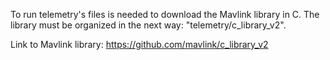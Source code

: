 To run telemetry's files is needed to download the Mavlink library in C. The library must be organized in the next way: "telemetry/c_library_v2".

Link to Mavlink library: https://github.com/mavlink/c_library_v2

